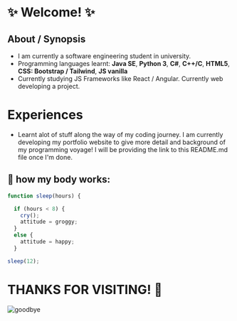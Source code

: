 # :sparkles: Welcome! :sparkles:

## About / Synopsis

* I am currently a software engineering student in university.
* Programming languages learnt: **Java SE**, **Python 3**, **C#**, **C++/C**, **HTML5**, **CSS: Bootstrap / Tailwind**, **JS vanilla**
* Currently studying JS Frameworks like React / Angular. Currently web developing a project.

# Experiences

* Learnt alot of stuff along the way of my coding journey. I am currently developing my portfolio website to give more detail and background of my programming voyage! I will be providing the link to this README.md file once I'm done.

## 🌊 how my body works:
```javascript
function sleep(hours) {

  if (hours < 8) {
    cry();
    attitude = groggy;
  }
  else {
    attitude = happy;
  }

sleep(12);
```

# THANKS FOR VISITING! 🌌
![goodbye](https://i.pinimg.com/originals/b2/63/1d/b2631d34e97f9d1f87c63d5d8a40e6c5.gif)
